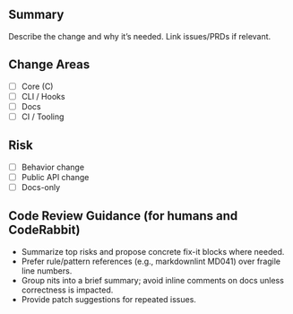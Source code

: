 ## Summary

Describe the change and why it’s needed. Link issues/PRDs if relevant.

## Change Areas

- [ ] Core (C)
- [ ] CLI / Hooks
- [ ] Docs
- [ ] CI / Tooling

## Risk

- [ ] Behavior change
- [ ] Public API change
- [ ] Docs-only

## Code Review Guidance (for humans and CodeRabbit)

- Summarize top risks and propose concrete fix-it blocks where needed.
- Prefer rule/pattern references (e.g., markdownlint MD041) over fragile line numbers.
- Group nits into a brief summary; avoid inline comments on docs unless correctness is impacted.
- Provide patch suggestions for repeated issues.

